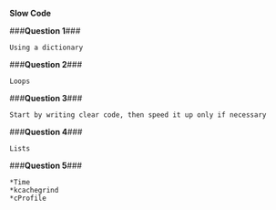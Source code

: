 **Slow Code**

###**Question 1**###

```
Using a dictionary
```

###**Question 2**###

```
Loops
```

###**Question 3**###

```
Start by writing clear code, then speed it up only if necessary
```

###**Question 4**###

```
Lists
```

###**Question 5**###

```
*Time
*kcachegrind
*cProfile
```
